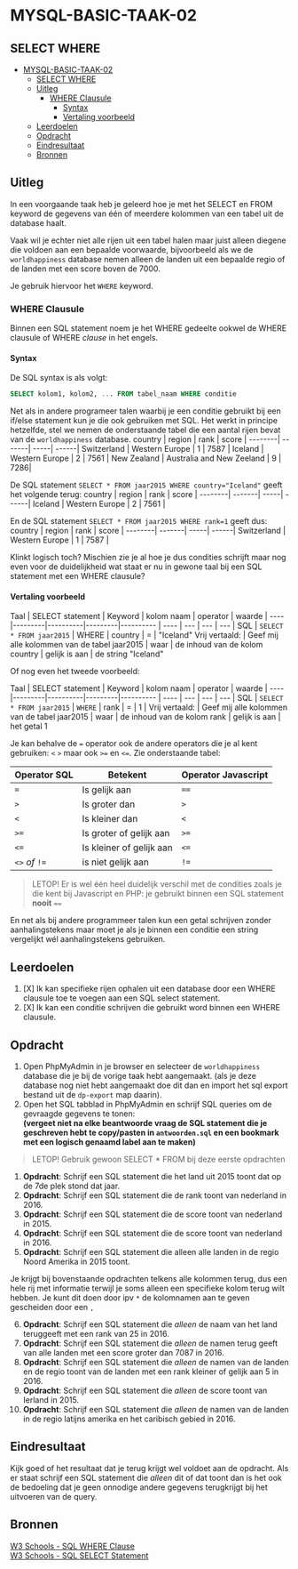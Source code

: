 # MYSQL-BASIC-TAAK-02

## SELECT WHERE

- [MYSQL-BASIC-TAAK-02](#mysql-basic-taak-02)
  - [SELECT WHERE](#select-where)
  - [Uitleg](#uitleg)
    - [WHERE Clausule](#where-clausule)
      - [Syntax](#syntax)
      - [Vertaling voorbeeld](#vertaling-voorbeeld)
  - [Leerdoelen](#leerdoelen)
  - [Opdracht](#opdracht)
  - [Eindresultaat](#eindresultaat)
  - [Bronnen](#bronnen)

## Uitleg

In een voorgaande taak heb je geleerd hoe je met het SELECT en FROM keyword de gegevens van één of meerdere kolommen van een tabel uit de database haalt.

Vaak wil je echter niet alle rijen uit een tabel halen maar juist alleen diegene die voldoen aan een bepaalde voorwaarde, bijvoorbeeld als we de `worldhappiness` database nemen alleen de landen uit een bepaalde regio of de landen met een score boven de 7000.

Je gebruik hiervoor het `WHERE` keyword.

### WHERE Clausule

Binnen een SQL statement noem je het WHERE gedeelte ookwel de WHERE clausule of WHERE *clause* in het engels.

#### Syntax

De SQL syntax is als volgt:
```SQL
SELECT kolom1, kolom2, ... FROM tabel_naam WHERE conditie
```
Net als in andere programeer talen waarbij je een conditie gebruikt bij een if/else statement kun je die ook gebruiken met SQL. Het werkt in principe hetzelfde, stel we nemen de onderstaande tabel die een aantal rijen bevat van de `worldhappiness` database.
   country | region | rank | score |
   --------| -------| -----| ------|
   Switzerland | Western Europe | 1 | 7587 |
   Iceland | Western Europe | 2 | 7561 |
   New Zealand | Australia and New Zeeland | 9 | 7286|

De SQL statement `SELECT * FROM jaar2015 WHERE country="Iceland"` geeft het volgende terug:
   country | region | rank | score |
   --------| -------| -----| ------|
   Iceland | Western Europe | 2 | 7561 |

En de SQL statement `SELECT * FROM jaar2015 WHERE rank=1` geeft dus:
   country | region | rank | score |
   --------| -------| -----| ------|
   Switzerland | Western Europe | 1 | 7587 |

Klinkt logisch toch? Mischien zie je al hoe je dus condities schrijft maar nog even voor de duidelijkheid wat staat er nu in gewone taal bij een SQL statement met een WHERE clausule?

#### Vertaling voorbeeld

Taal | SELECT statement | Keyword | kolom naam | operator | waarde |
----|---------|----------|---------|---------- | ---- | --- | --- | --- |
SQL | `SELECT * FROM jaar2015` | WHERE | country | = | "Iceland" 
Vrij vertaald: | Geef mij alle kolommen van de tabel jaar2015 | waar | de inhoud van de kolom country | gelijk is aan | de string "Iceland"

Of nog even het tweede voorbeeld:

Taal | SELECT statement | Keyword | kolom naam | operator | waarde |
----|---------|----------|---------|---------- | ---- | --- | --- | --- |
SQL | `SELECT * FROM jaar2015` | `WHERE` | rank | = | 1 |
Vrij vertaald: | Geef mij alle kolommen van de tabel jaar2015 | waar | de inhoud van de kolom rank | gelijk is aan | het getal 1



Je kan behalve de `=` operator ook de andere operators die je al kent gebruiken: `<` `>` maar ook `>=` en `<=`. Zie onderstaande tabel:

Operator SQL | Betekent | Operator Javascript
--- | --- | --- |
`=` | Is gelijk aan | `==` |
`>` | Is groter dan | `>` |
`<` | Is kleiner dan | `<` |
`>=` | Is groter of gelijk aan | `>=` |
`<=` | Is kleiner of gelijk aan | `<=` |
`<>` *of* `!=` | is niet gelijk aan | `!=`

> LETOP! Er is wel één heel duidelijk verschil met de condities zoals je die kent bij Javascript en PHP: je gebruikt binnen een SQL statement **nooit** `==` 

En net als bij andere programmeer talen kun een getal schrijven zonder aanhalingstekens maar moet je als je binnen een conditie een string vergelijkt wél aanhalingstekens gebruiken.


## Leerdoelen

1. [X] Ik kan specifieke rijen ophalen uit een database door een WHERE clausule toe te voegen aan een SQL select statement.
2. [X] Ik kan een conditie schrijven die gebruikt word binnen een WHERE clausule.

## Opdracht

1. Open PhpMyAdmin in je browser en selecteer de `worldhappiness` database die je bij de vorige taak hebt aangemaakt. (als je deze database nog niet hebt aangemaakt doe dit dan en import het sql export bestand uit de `dp-export` map daarin).
2. Open het SQL tabblad in PhpMyAdmin en schrijf SQL queries om de gevraagde gegevens te tonen:  
   **(vergeet niet na elke beantwoorde vraag de SQL statement die je geschreven hebt te copy/pasten in `antwoorden.sql` en een bookmark met een logisch genaamd label aan te maken)**

> LETOP! Gebruik gewoon SELECT * FROM bij deze eerste opdrachten
1. **Opdracht**: Schrijf een SQL statement die het land uit 2015 toont dat op de 7de plek stond dat jaar. 
2. **Opdracht**: Schrijf een SQL statement die de rank toont van nederland in 2016.
3. **Opdracht**: Schrijf een SQL statement die de score toont van nederland in 2015.
4. **Opdracht**: Schrijf een SQL statement die de score toont van nederland in 2016.
5. **Opdracht**: Schrijf een SQL statement die alleen alle landen in de regio Noord Amerika in 2015 toont.

Je krijgt bij bovenstaande opdrachten telkens alle kolommen terug, dus een hele rij met informatie terwijl je soms alleen een specifieke kolom terug wilt hebben. Je kunt dit doen door ipv `*` de kolomnamen aan te geven gescheiden door een `,`

6. **Opdracht**: Schrijf een SQL statement die *alleen* de naam van het land teruggeeft met een rank van 25 in 2016.
7. **Opdracht**: Schrijf een SQL statement die *alleen* de namen terug geeft van alle landen met een score groter dan 7087 in 2016.
8. **Opdracht**: Schrijf een SQL statement die *alleen* de namen van de landen en de regio toont van de landen met een rank kleiner of gelijk aan 5 in 2016.
9.  **Opdracht**: Schrijf een SQL statement die *alleen* de score toont van Ierland in 2015.
10. **Opdracht**: Schrijf een SQL statement die *alleen* de namen van de landen in de regio latijns amerika en het caribisch gebied in 2016. 

## Eindresultaat

Kijk goed of het resultaat dat je terug krijgt wel voldoet aan de opdracht. Als er staat schrijf een SQL statement die *alleen* dit of dat toont dan is het ook de bedoeling dat je geen onnodige andere gegevens terugkrijgt bij het uitvoeren van de query.

## Bronnen
[W3 Schools - SQL WHERE Clause](https://www.w3schools.com/sql/sql_where.asp)  
[W3 Schools - SQL SELECT Statement](https://www.w3schools.com/sql/sql_select.asp)  

